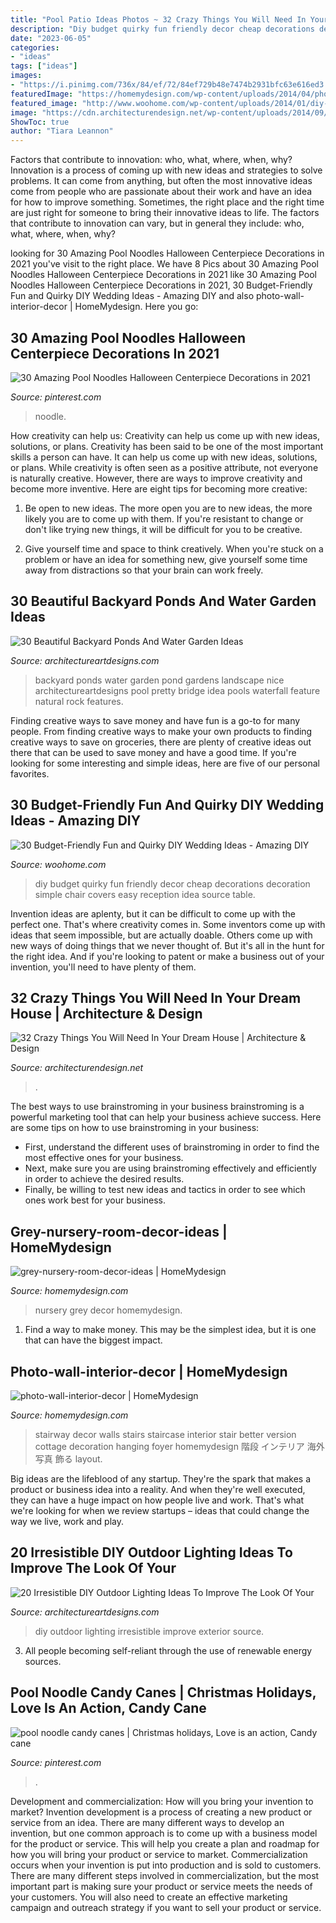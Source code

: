 ```yaml
---
title: "Pool Patio Ideas Photos ~ 32 Crazy Things You Will Need In Your Dream House"
description: "Diy budget quirky fun friendly decor cheap decorations decoration simple chair covers easy reception idea source table"
date: "2023-06-05"
categories:
- "ideas"
tags: ["ideas"]
images:
- "https://i.pinimg.com/736x/84/ef/72/84ef729b48e7474b2931bfc63e616ed3.jpg"
featuredImage: "https://homemydesign.com/wp-content/uploads/2014/04/photo-wall-interior-decor.jpg"
featured_image: "http://www.woohome.com/wp-content/uploads/2014/01/diy-wedding-ideas-10.jpg"
image: "https://cdn.architecturendesign.net/wp-content/uploads/2014/09/things-in-your-dream-house-4.jpg"
ShowToc: true
author: "Tiara Leannon"
---
```



Factors that contribute to innovation: who, what, where, when, why?
Innovation is a process of coming up with new ideas and strategies to solve problems. It can come from anything, but often the most innovative ideas come from people who are passionate about their work and have an idea for how to improve something. Sometimes, the right place and the right time are just right for someone to bring their innovative ideas to life. The factors that contribute to innovation can vary, but in general they include: who, what, where, when, why?

	

		
looking for 30 Amazing Pool Noodles Halloween Centerpiece Decorations in 2021 you've visit to the right place. We have 8 Pics about 30 Amazing Pool Noodles Halloween Centerpiece Decorations in 2021 like 30 Amazing Pool Noodles Halloween Centerpiece Decorations in 2021, 30 Budget-Friendly Fun and Quirky DIY Wedding Ideas - Amazing DIY and also photo-wall-interior-decor | HomeMydesign. Here you go:
		
    
## 30 Amazing Pool Noodles Halloween Centerpiece Decorations In 2021

<img loading=lazy src="https://i.pinimg.com/736x/5b/50/2c/5b502ca6880a45c5337c84841398784e.jpg" onerror="this.onerror=null;this.src='https://tse2.mm.bing.net/th?id=OIP.iyC4N_lCVaoedbY8liF3cQHaJ4&amp;pid=15.1';" alt="30 Amazing Pool Noodles Halloween Centerpiece Decorations in 2021">

_Source: pinterest.com_

>noodle. 

	

How creativity can help us: Creativity can help us come up with new ideas, solutions, or plans.
Creativity has been said to be one of the most important skills a person can have. It can help us come up with new ideas, solutions, or plans. While creativity is often seen as a positive attribute, not everyone is naturally creative. However, there are ways to improve creativity and become more inventive. Here are eight tips for becoming more creative: 
1. Be open to new ideas. The more open you are to new ideas, the more likely you are to come up with them. If you're resistant to change or don't like trying new things, it will be difficult for you to be creative.

2. Give yourself time and space to think creatively. When you're stuck on a problem or have an idea for something new, give yourself some time away from distractions so that your brain can work freely.

    
## 30 Beautiful Backyard Ponds And Water Garden Ideas

<img loading=lazy src="http://www.architectureartdesigns.com/wp-content/uploads/2013/04/Backyard-ArchitectureArtDesigns-1.jpg" onerror="this.onerror=null;this.src='https://tse1.mm.bing.net/th?id=OIP.dukAePzm0-a-W5Tn6EqUiQHaJ4&amp;pid=15.1';" alt="30 Beautiful Backyard Ponds And Water Garden Ideas">

_Source: architectureartdesigns.com_

>backyard ponds water garden pond gardens landscape nice architectureartdesigns pool pretty bridge idea pools waterfall feature natural rock features. 

	

Finding creative ways to save money and have fun is a go-to for many people. From finding creative ways to make your own products to finding creative ways to save on groceries, there are plenty of creative ideas out there that can be used to save money and have a good time. If you're looking for some interesting and simple ideas, here are five of our personal favorites.

    
## 30 Budget-Friendly Fun And Quirky DIY Wedding Ideas - Amazing DIY

<img loading=lazy src="http://www.woohome.com/wp-content/uploads/2014/01/diy-wedding-ideas-10.jpg" onerror="this.onerror=null;this.src='https://tse1.mm.bing.net/th?id=OIP.3Beek2sbjcFI8XWQJtt-MAHaLH&amp;pid=15.1';" alt="30 Budget-Friendly Fun and Quirky DIY Wedding Ideas - Amazing DIY">

_Source: woohome.com_

>diy budget quirky fun friendly decor cheap decorations decoration simple chair covers easy reception idea source table. 

	

Invention ideas are aplenty, but it can be difficult to come up with the perfect one. That's where creativity comes in. Some inventors come up with ideas that seem impossible, but are actually doable. Others come up with new ways of doing things that we never thought of. But it's all in the hunt for the right idea. And if you're looking to patent or make a business out of your invention, you'll need to have plenty of them.

    
## 32 Crazy Things You Will Need In Your Dream House | Architecture &amp; Design

<img loading=lazy src="https://cdn.architecturendesign.net/wp-content/uploads/2014/09/things-in-your-dream-house-4.jpg" onerror="this.onerror=null;this.src='https://tse4.mm.bing.net/th?id=OIP.pPUcVvOIWiE2qEDdOZUt6AHaL1&amp;pid=15.1';" alt="32 Crazy Things You Will Need In Your Dream House | Architecture &amp; Design">

_Source: architecturendesign.net_

>. 

	

The best ways to use brainstroming in your business
brainstroming is a powerful marketing tool that can help your business achieve success. Here are some tips on how to use brainstroming in your business: 
- First, understand the different uses of brainstroming in order to find the most effective ones for your business. 
- Next, make sure you are using brainstroming effectively and efficiently in order to achieve the desired results. 
- Finally, be willing to test new ideas and tactics in order to see which ones work best for your business.

    
## Grey-nursery-room-decor-ideas | HomeMydesign

<img loading=lazy src="https://homemydesign.com/wp-content/uploads/2015/02/grey-nursery-room-decor-ideas.jpg" onerror="this.onerror=null;this.src='https://tse4.mm.bing.net/th?id=OIP.wAzMMN_ZUHiQO9qPK3bVaQHaLH&amp;pid=15.1';" alt="grey-nursery-room-decor-ideas | HomeMydesign">

_Source: homemydesign.com_

>nursery grey decor homemydesign. 

	

1) Find a way to make money. This may be the simplest idea, but it is one that can have the biggest impact.

    
## Photo-wall-interior-decor | HomeMydesign

<img loading=lazy src="https://homemydesign.com/wp-content/uploads/2014/04/photo-wall-interior-decor.jpg" onerror="this.onerror=null;this.src='https://tse1.mm.bing.net/th?id=OIP.IDmPS-BkPNbyFETX6qlfjAHaLT&amp;pid=15.1';" alt="photo-wall-interior-decor | HomeMydesign">

_Source: homemydesign.com_

>stairway decor walls stairs staircase interior stair better version cottage decoration hanging foyer homemydesign 階段 インテリア 海外 写真 飾る layout. 

	

Big ideas are the lifeblood of any startup. They're the spark that makes a product or business idea into a reality. And when they're well executed, they can have a huge impact on how people live and work. That's what we're looking for when we review startups – ideas that could change the way we live, work and play.

    
## 20 Irresistible DIY Outdoor Lighting Ideas To Improve The Look Of Your

<img loading=lazy src="https://www.architectureartdesigns.com/wp-content/uploads/2016/08/7-26.jpg" onerror="this.onerror=null;this.src='https://tse3.mm.bing.net/th?id=OIP.MY2CA9loMs4tw9V4CtRZDgHaKm&amp;pid=15.1';" alt="20 Irresistible DIY Outdoor Lighting Ideas To Improve The Look Of Your">

_Source: architectureartdesigns.com_

>diy outdoor lighting irresistible improve exterior source. 

	

3. All people becoming self-reliant through the use of renewable energy sources. 

    
## Pool Noodle Candy Canes | Christmas Holidays, Love Is An Action, Candy Cane

<img loading=lazy src="https://i.pinimg.com/736x/84/ef/72/84ef729b48e7474b2931bfc63e616ed3.jpg" onerror="this.onerror=null;this.src='https://tse3.mm.bing.net/th?id=OIP.VbkxVuwC0Hr53TOwWqf64AHaLp&amp;pid=15.1';" alt="pool noodle candy canes | Christmas holidays, Love is an action, Candy cane">

_Source: pinterest.com_

>. 

	

Development and commercialization: How will you bring your invention to market?
Invention development is a process of creating a new product or service from an idea. There are many different ways to develop an invention, but one common approach is to come up with a business model for the product or service. This will help you create a plan and roadmap for how you will bring your product or service to market.
 Commercialization occurs when your invention is put into production and is sold to customers. There are many different steps involved in commercialization, but the most important part is making sure your product or service meets the needs of your customers. You will also need to create an effective marketing campaign and outreach strategy if you want to sell your product or service.

